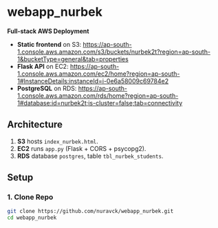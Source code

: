 # webapp_nurbek

**Full‑stack AWS Deployment**  
- **Static frontend** on S3: https://ap-south-1.console.aws.amazon.com/s3/buckets/nurbek2t?region=ap-south-1&bucketType=general&tab=properties
- **Flask API** on EC2: https://ap-south-1.console.aws.amazon.com/ec2/home?region=ap-south-1#InstanceDetails:instanceId=i-0e6a58009c69784e2
- **PostgreSQL** on RDS: https://ap-south-1.console.aws.amazon.com/rds/home?region=ap-south-1#database:id=nurbek2t;is-cluster=false;tab=connectivity

## Architecture

1. **S3** hosts `index_nurbek.html`.  
2. **EC2** runs `app.py` (Flask + CORS + psycopg2).  
3. **RDS** database `postgres`, table `tbl_nurbek_students`.

## Setup

### 1. Clone Repo

```bash
git clone https://github.com/nuravck/webapp_nurbek.git
cd webapp_nurbek
